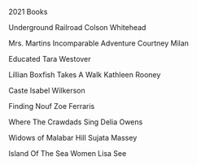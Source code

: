 2021 Books


Underground Railroad
Colson Whitehead

Mrs. Martins Incomparable
Adventure
Courtney Milan

Educated
Tara Westover

Lillian Boxfish Takes A Walk
Kathleen Rooney

Caste
Isabel Wilkerson

Finding Nouf
Zoe Ferraris

Where The Crawdads Sing
Delia Owens

Widows of Malabar Hill
Sujata Massey

Island Of The Sea Women
Lisa See
